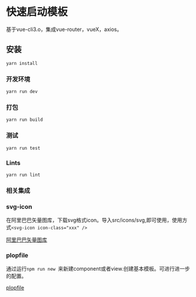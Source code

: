 # 快速启动模板

基于vue-cli3.o，集成vue-router，vueX，axios。

## 安装
```
yarn install
```

### 开发环境
```
yarn run dev
```

### 打包
```
yarn run build
```

### 测试
```
yarn run test
```

### Lints
```
yarn run lint
```

### 相关集成

### svg-icon

在阿里巴巴矢量图库，下载svg格式icon。导入src/icons/svg,即可使用，使用方式`<svg-icon icon-class="xxx" />`

[阿里巴巴矢量图库](https://www.iconfont.cn/)

### plopfile

通过运行`npm run new `来新建component或者view.创建基本模板。可进行进一步的配置。

[plopfile](https://github.com/amwmedia/plop)